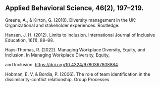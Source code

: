 ## Applied Behavioral Science, 46(2), 197–219.

Greene, A., & Kirton, G. (2010). Diversity management in the UK: Organizational and stakeholder experiences. Routledge.

Hansen, J. H. (2012). Limits to inclusion. International Journal of Inclusive Education, 16(1), 89–98.

Hays-Thomas, R. (2022). Managing Workplace Diversity, Equity, and Inclusion. In Managing Workplace Diversity, Equity,

and Inclusion. https://doi.org/10.4324/9780367808884

Hobman, E. V, & Bordia, P. (2006). The role of team identification in the dissimilarity-conflict relationship. Group Processes